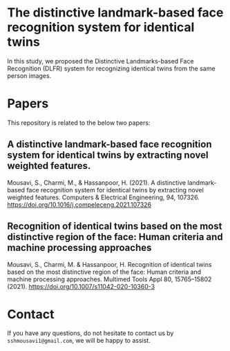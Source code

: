 # The distinctive landmark-based face recognition system for identical twins
In this study, we proposed the Distinctive Landmarks-based Face Recognition (DLFR) system for recognizing identical twins from the same person images.

# Papers
This repository is related to the below two papers:

## A distinctive landmark-based face recognition system for identical twins by extracting novel weighted features.

Mousavi, S., Charmi, M., & Hassanpoor, H. (2021). A distinctive landmark-based face recognition system for identical twins by extracting novel weighted features. Computers & Electrical Engineering, 94, 107326. https://doi.org/10.1016/j.compeleceng.2021.107326

## Recognition of identical twins based on the most distinctive region of the face: Human criteria and machine processing approaches
Mousavi, S., Charmi, M. & Hassanpoor, H. Recognition of identical twins based on the most distinctive region of the face: Human criteria and machine processing approaches. Multimed Tools Appl 80, 15765–15802 (2021). https://doi.org/10.1007/s11042-020-10360-3

# Contact
If you have any questions, do not hesitate to contact us by `sshmousavi1@gmail.com`, we will be happy to assist.
